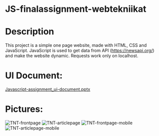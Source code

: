 # JS-finalassignment-webtekniikat

# Description

This project is a simple one page website, made with HTML, CSS and JavaScript. JavaScript is used to get data from API (https://newsapi.org/) and make the website dynamic.
Requests work only on localhost.

# UI Document:

[Javascript-assignment_ui-document.pptx](https://github.com/YunisSule/JS-finalassignment-webtekniikat/files/7734465/Javascript-assignment_ui-document.pptx)

# Pictures:
![TNT-frontpage](https://user-images.githubusercontent.com/89300165/146682466-0ac8e55e-92ed-4be3-8007-e9a906837b19.jpg)
![TNT-articlepage](https://user-images.githubusercontent.com/89300165/146682514-2a47000b-a4d8-4d82-84cc-3691a3eef6af.jpg)
![TNT-frontpage-mobile](https://user-images.githubusercontent.com/89300165/146682518-04bfe19b-2012-4f7d-a4ea-20dca0445203.jpg)
![TNT-articlepage-mobile](https://user-images.githubusercontent.com/89300165/146682520-f9c5669a-2f16-443d-b81f-813d81e55f1c.jpg)
